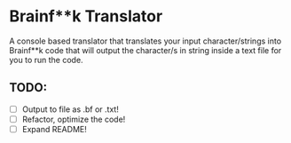 # Brainf**k Translator

A console based translator that translates your input character/strings into Brainf**k code that will output the character/s in string inside a text file for you to run the code.

## TODO:

- [ ] Output to file as .bf or .txt!
- [ ] Refactor, optimize the code!
- [ ] Expand README!

